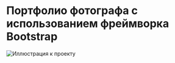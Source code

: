 # Портфолио фотографа с использованием фреймворка Bootstrap
![Иллюстрация к проекту](https://github.com/MariaGlukhovaP/PhotographerPortfolio/blob/master/screenshot1.jpg)

